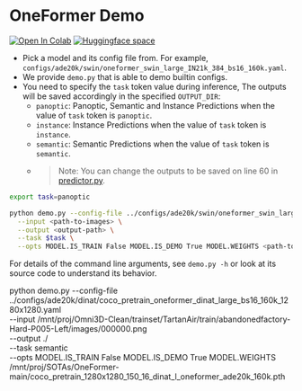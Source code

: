 # OneFormer Demo

[![Open In Colab](https://colab.research.google.com/assets/colab-badge.svg)](https://colab.research.google.com/github/SHI-Labs/OneFormer/blob/main/colab/oneformer_colab.ipynb) [![Huggingface space](https://img.shields.io/badge/🤗-Huggingface%20Space-cyan.svg)](https://huggingface.co/spaces/shi-labs/OneFormer)

- Pick a model and its config file from. For example, `configs/ade20k/swin/oneformer_swin_large_IN21k_384_bs16_160k.yaml`.
- We provide `demo.py` that is able to demo builtin configs.
- You need to specify the `task` token value during inference, The outputs will be saved accordingly in the specified `OUTPUT_DIR`:
  - `panoptic`: Panoptic, Semantic and Instance Predictions when the value of `task` token is `panoptic`.
  - `instance`: Instance Predictions when the value of `task` token is `instance`.
  - `semantic`: Semantic Predictions when the value of `task` token is `semantic`.
  - >Note: You can change the outputs to be saved on line 60 in [predictor.py](predictor.py).

```bash
export task=panoptic

python demo.py --config-file ../configs/ade20k/swin/oneformer_swin_large_bs16_160k.yaml \
  --input <path-to-images> \
  --output <output-path> \
  --task $task \
  --opts MODEL.IS_TRAIN False MODEL.IS_DEMO True MODEL.WEIGHTS <path-to-checkpoint>
```

For details of the command line arguments, see `demo.py -h` or look at its source code
to understand its behavior. 



python demo.py --config-file ../configs/ade20k/dinat/coco_pretrain_oneformer_dinat_large_bs16_160k_1280x1280.yaml \
  --input /mnt/proj/Omni3D-Clean/trainset/TartanAir/train/abandonedfactory-Hard-P005-Left/images/000000.png \
  --output ./ \
  --task semantic \
  --opts MODEL.IS_TRAIN False MODEL.IS_DEMO True MODEL.WEIGHTS /mnt/proj/SOTAs/OneFormer-main/coco_pretrain_1280x1280_150_16_dinat_l_oneformer_ade20k_160k.pth